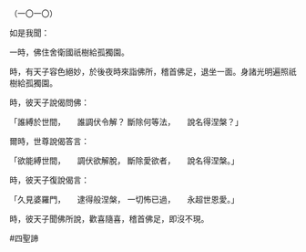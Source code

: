 （一〇一〇）

如是我聞：

一時，佛住舍衛國祇樹給孤獨園。

時，有天子容色絕妙，於後夜時來詣佛所，稽首佛足，退坐一面。身諸光明遍照祇樹給孤獨園。

時，彼天子說偈問佛：

「誰縛於世間，　　誰調伏令解？
斷除何等法，　　說名得涅槃？」

爾時，世尊說偈答言：

「欲能縛世間，　　調伏欲解脫，
斷除愛欲者，　　說名得涅槃。」

時，彼天子復說偈言：

「久見婆羅門，　　逮得般涅槃，
一切怖已過，　　永超世恩愛。」

時，彼天子聞佛所說，歡喜隨喜，稽首佛足，即沒不現。



#四聖諦
